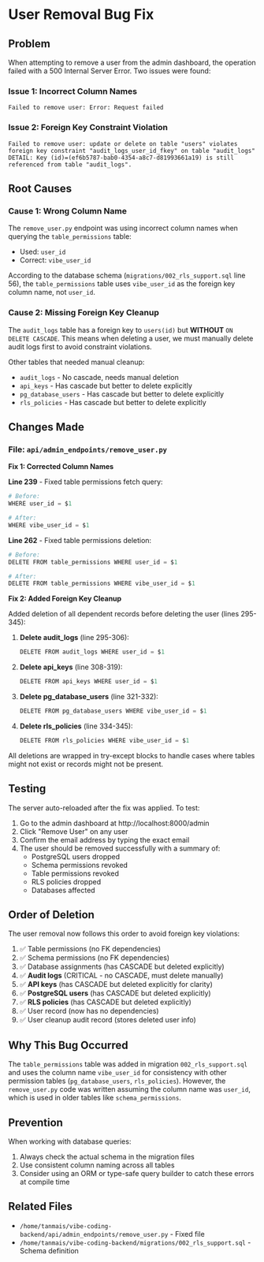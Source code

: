 # User Removal Bug Fix

## Problem
When attempting to remove a user from the admin dashboard, the operation failed with a 500 Internal Server Error. Two issues were found:

### Issue 1: Incorrect Column Names
```
Failed to remove user: Error: Request failed
```

### Issue 2: Foreign Key Constraint Violation
```
Failed to remove user: update or delete on table "users" violates foreign key constraint "audit_logs_user_id_fkey" on table "audit_logs"
DETAIL: Key (id)=(ef6b5787-bab0-4354-a8c7-d81993661a19) is still referenced from table "audit_logs".
```

## Root Causes

### Cause 1: Wrong Column Name
The `remove_user.py` endpoint was using incorrect column names when querying the `table_permissions` table:
- Used: `user_id`
- Correct: `vibe_user_id`

According to the database schema (`migrations/002_rls_support.sql` line 56), the `table_permissions` table uses `vibe_user_id` as the foreign key column name, not `user_id`.

### Cause 2: Missing Foreign Key Cleanup
The `audit_logs` table has a foreign key to `users(id)` but **WITHOUT** `ON DELETE CASCADE`. This means when deleting a user, we must manually delete audit logs first to avoid constraint violations.

Other tables that needed manual cleanup:
- `audit_logs` - No cascade, needs manual deletion
- `api_keys` - Has cascade but better to delete explicitly
- `pg_database_users` - Has cascade but better to delete explicitly
- `rls_policies` - Has cascade but better to delete explicitly

## Changes Made

### File: `api/admin_endpoints/remove_user.py`

**Fix 1: Corrected Column Names**

**Line 239** - Fixed table permissions fetch query:
```python
# Before:
WHERE user_id = $1

# After:
WHERE vibe_user_id = $1
```

**Line 262** - Fixed table permissions deletion:
```python
# Before:
DELETE FROM table_permissions WHERE user_id = $1

# After:
DELETE FROM table_permissions WHERE vibe_user_id = $1
```

**Fix 2: Added Foreign Key Cleanup**

Added deletion of all dependent records before deleting the user (lines 295-345):

1. **Delete audit_logs** (line 295-306):
   ```python
   DELETE FROM audit_logs WHERE user_id = $1
   ```

2. **Delete api_keys** (line 308-319):
   ```python
   DELETE FROM api_keys WHERE user_id = $1
   ```

3. **Delete pg_database_users** (line 321-332):
   ```python
   DELETE FROM pg_database_users WHERE vibe_user_id = $1
   ```

4. **Delete rls_policies** (line 334-345):
   ```python
   DELETE FROM rls_policies WHERE vibe_user_id = $1
   ```

All deletions are wrapped in try-except blocks to handle cases where tables might not exist or records might not be present.

## Testing
The server auto-reloaded after the fix was applied. To test:

1. Go to the admin dashboard at http://localhost:8000/admin
2. Click "Remove User" on any user
3. Confirm the email address by typing the exact email
4. The user should be removed successfully with a summary of:
   - PostgreSQL users dropped
   - Schema permissions revoked
   - Table permissions revoked
   - RLS policies dropped
   - Databases affected

## Order of Deletion
The user removal now follows this order to avoid foreign key violations:

1. ✅ Table permissions (no FK dependencies)
2. ✅ Schema permissions (no FK dependencies)
3. ✅ Database assignments (has CASCADE but deleted explicitly)
4. ✅ **Audit logs** (CRITICAL - no CASCADE, must delete manually)
5. ✅ **API keys** (has CASCADE but deleted explicitly for clarity)
6. ✅ **PostgreSQL users** (has CASCADE but deleted explicitly)
7. ✅ **RLS policies** (has CASCADE but deleted explicitly)
8. ✅ User record (now has no dependencies)
9. ✅ User cleanup audit record (stores deleted user info)

## Why This Bug Occurred
The `table_permissions` table was added in migration `002_rls_support.sql` and uses the column name `vibe_user_id` for consistency with other permission tables (`pg_database_users`, `rls_policies`). However, the `remove_user.py` code was written assuming the column name was `user_id`, which is used in older tables like `schema_permissions`.

## Prevention
When working with database queries:
1. Always check the actual schema in the migration files
2. Use consistent column naming across all tables
3. Consider using an ORM or type-safe query builder to catch these errors at compile time

## Related Files
- `/home/tanmais/vibe-coding-backend/api/admin_endpoints/remove_user.py` - Fixed file
- `/home/tanmais/vibe-coding-backend/migrations/002_rls_support.sql` - Schema definition

